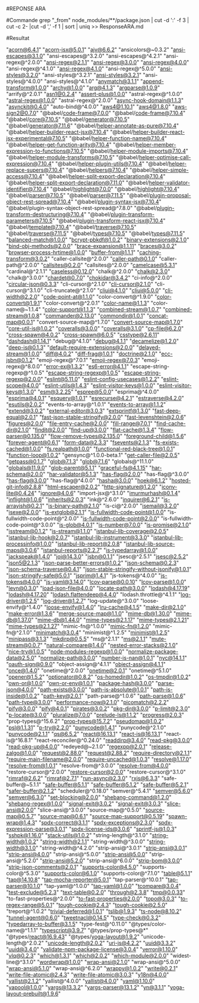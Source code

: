 #REPONSE ARA

#Commande
grep "_from" node_modules/**/package.json | cut -d ':' -f 3 | cut -c 2- |cut -d ',' -f 1 | sort | uniq >> ResponseARA.md

#Resultat

"acorn@6.4.1"
"acorn-jsx@5.0.1"
"ajv@6.6.2"
"ansicolors@~0.3.2"
"ansi-escapes@3.1.0"
"ansi-escapes@^3.2.0"
"ansi-escapes@^4.2.1"
"ansi-regex@^2.0.0"
"ansi-regex@2.1.1"
"ansi-regex@3.0.0"
"ansi-regex@4.0.0"
"ansi-regex@^4.1.0"
"ansi-regex@4.1.0"
"ansi-regex@^5.0.0"
"ansi-styles@3.2.0"
"ansi-styles@^3.2.1"
"ansi-styles@3.2.1"
"ansi-styles@^4.0.0"
"ansi-styles@^4.1.0"
"anymatch@3.1.1"
"append-transform@1.0.0"
"archy@1.0.0"
"arg@4.1.3"
"argparse@1.0.9"
"arrify@^2.0.1"
"asn1@0.2.4"
"assert-plus@1.0.0"
"astral-regex@^1.0.0"
"astral-regex@1.0.0"
"astral-regex@^2.0.0"
"async-hook-domain@1.1.3"
"asynckit@0.4.0"
"auto-bind@^4.0.0"
"aws4@1.10.1"
"aws4@1.8.0"
"aws-sign2@0.7.0"
"@babel/code-frame@7.0.0"
"@babel/code-frame@7.10.4"
"@babel/core@7.10.5"
"@babel/generator@7.10.5"
"@babel/generator@7.11.6"
"@babel/helper-annotate-as-pure@7.10.4"
"@babel/helper-builder-react-jsx@7.10.4"
"@babel/helper-builder-react-jsx-experimental@7.10.5"
"@babel/helper-function-name@7.10.4"
"@babel/helper-get-function-arity@7.10.4"
"@babel/helper-member-expression-to-functions@7.10.5"
"@babel/helper-module-imports@7.10.4"
"@babel/helper-module-transforms@7.10.5"
"@babel/helper-optimise-call-expression@7.10.4"
"@babel/helper-plugin-utils@7.10.4"
"@babel/helper-replace-supers@7.10.4"
"@babel/helpers@7.10.4"
"@babel/helper-simple-access@7.10.4"
"@babel/helper-split-export-declaration@7.10.4"
"@babel/helper-split-export-declaration@7.11.0"
"@babel/helper-validator-identifier@7.10.4"
"@babel/highlight@7.0.0"
"@babel/highlight@7.10.4"
"@babel/parser@7.10.5"
"@babel/parser@7.11.5"
"@babel/plugin-proposal-object-rest-spread@7.10.4"
"@babel/plugin-syntax-jsx@7.10.4"
"@babel/plugin-syntax-object-rest-spread@^7.8.0"
"@babel/plugin-transform-destructuring@7.10.4"
"@babel/plugin-transform-parameters@7.10.5"
"@babel/plugin-transform-react-jsx@7.10.4"
"@babel/template@7.10.4"
"@babel/traverse@7.10.5"
"@babel/traverse@7.11.5"
"@babel/types@7.10.5"
"@babel/types@7.11.5"
"balanced-match@1.0.0"
"bcrypt-pbkdf@1.0.2"
"binary-extensions@2.1.0"
"bind-obj-methods@2.0.0"
"brace-expansion@1.1.11"
"braces@3.0.2"
"browser-process-hrtime@1.0.0"
"buffer-from@1.1.1"
"caching-transform@3.0.2"
"caller-callsite@^2.0.0"
"caller-path@0.1.0"
"caller-path@^2.0.0"
"callsites@0.2.0"
"callsites@^2.0.0"
"camelcase@5.3.1"
"cardinal@^2.1.1"
"caseless@0.12.0"
"chalk@^2.0.0"
"chalk@2.3.0"
"chalk@^3.0.0"
"chardet@0.7.0"
"chokidar@3.4.2"
"ci-info@^2.0.0"
"circular-json@0.3.3"
"cli-cursor@^2.1.0"
"cli-cursor@2.1.0"
"cli-cursor@^3.1.0"
"cli-truncate@^2.1.0"
"cliui@4.1.0"
"cliui@5.0.0"
"cli-width@2.2.0"
"code-point-at@1.1.0"
"color-convert@^1.9.0"
"color-convert@1.9.1"
"color-convert@^2.0.1"
"color-name@1.1.3"
"color-name@~1.1.4"
"color-support@1.1.3"
"combined-stream@1.0.7"
"combined-stream@1.0.8"
"commander@2.13.0"
"commondir@1.0.1"
"concat-map@0.0.1"
"convert-source-map@^1.7.0"
"convert-source-map@1.7.0"
"core-util-is@1.0.2"
"coveralls@3.0.0"
"coveralls@3.1.0"
"cp-file@6.2.0"
"cross-spawn@4.0.2"
"cross-spawn@6.0.5"
"csstype@2.6.11"
"dashdash@1.14.1"
"debug@^4.1.0"
"debug@4.1.1"
"decamelize@1.2.0"
"deep-is@0.1.3"
"default-require-extensions@2.0.0"
"delayed-stream@1.0.0"
"diff@4.0.2"
"diff-frag@1.0.1"
"doctrine@2.1.0"
"ecc-jsbn@0.1.2"
"emoji-regex@^7.0.1"
"emoji-regex@7.0.3"
"emoji-regex@^8.0.0"
"error-ex@1.3.2"
"es6-error@4.1.1"
"escape-string-regexp@^1.0.5"
"escape-string-regexp@1.0.5"
"escape-string-regexp@2.0.0"
"eslint@5.11.0"
"eslint-config-usecases@1.2.2"
"eslint-scope@4.0.0"
"eslint-utils@1.4.3"
"eslint-visitor-keys@1.0.0"
"eslint-visitor-keys@1.3.0"
"esm@3.2.25"
"espree@5.0.0"
"esprima@^4.0.0"
"esprima@4.0.1"
"esquery@1.0.1"
"esrecurse@4.2.1"
"estraverse@4.2.0"
"esutils@2.0.2"
"events-to-array@^1.0.1"
"events-to-array@1.1.2"
"extend@3.0.2"
"external-editor@3.0.3"
"extsprintf@1.3.0"
"fast-deep-equal@2.0.1"
"fast-json-stable-stringify@2.0.0"
"fast-levenshtein@2.0.6"
"figures@2.0.0"
"file-entry-cache@2.0.0"
"fill-range@7.0.1"
"find-cache-dir@2.1.0"
"findit@2.0.0"
"find-up@3.0.0"
"flat-cache@1.3.4"
"flow-parser@0.135.0"
"flow-remove-types@2.135.0"
"foreground-child@1.5.6"
"forever-agent@0.6.1"
"form-data@2.3.3"
"fsevents@2.1.3"
"fs-exists-cached@1.0.0"
"fs.realpath@1.0.0"
"functional-red-black-tree@1.0.1"
"function-loop@1.0.2"
"gensync@^1.0.0-beta.1"
"get-caller-file@2.0.5"
"getpass@0.1.7"
"glob@7.1.3"
"glob@7.1.6"
"globals@^11.1.0"
"globals@11.9.0"
"glob-parent@5.1.1"
"graceful-fs@4.1.15"
"har-schema@2.0.0"
"har-validator@5.1.3"
"has-flag@2.0.0"
"has-flag@^3.0.0"
"has-flag@3.0.0"
"has-flag@^4.0.0"
"hasha@3.0.0"
"hoek@6.1.2"
"hosted-git-info@2.8.8"
"html-escaper@2.0.2"
"http-signature@1.2.0"
"iconv-lite@0.4.24"
"ignore@4.0.6"
"import-jsx@^3.1.0"
"imurmurhash@0.1.4"
"inflight@1.0.6"
"inherits@2.0.3"
"ink@^2.6.0"
"inquirer@6.2.1"
"is-arrayish@0.2.1"
"is-binary-path@2.1.0"
"is-ci@^2.0.0"
"isemail@3.2.0"
"isexe@2.0.0"
"is-extglob@2.1.1"
"is-fullwidth-code-point@1.0.0"
"is-fullwidth-code-point@^2.0.0"
"is-fullwidth-code-point@2.0.0"
"is-fullwidth-code-point@^3.0.0"
"is-glob@4.0.1"
"is-number@7.0.0"
"is-promise@2.1.0"
"isstream@0.1.2"
"is-stream@1.1.0"
"istanbul-lib-coverage@2.0.5"
"istanbul-lib-hook@2.0.7"
"istanbul-lib-instrument@3.3.0"
"istanbul-lib-processinfo@1.0.0"
"istanbul-lib-report@2.0.8"
"istanbul-lib-source-maps@3.0.6"
"istanbul-reports@2.2.7"
"is-typedarray@1.0.0"
"jackspeak@1.4.0"
"joi@14.3.0"
"jsbn@0.1.1"
"jsesc@^2.5.1"
"jsesc@2.5.2"
"json5@2.1.3"
"json-parse-better-errors@1.0.2"
"json-schema@0.2.3"
"json-schema-traverse@0.4.1"
"json-stable-stringify-without-jsonify@1.0.1"
"json-stringify-safe@5.0.1"
"jsprim@1.4.1"
"js-tokens@^4.0.0"
"js-tokens@4.0.0"
"js-yaml@3.14.0"
"lcov-parse@0.0.10"
"lcov-parse@1.0.0"
"levn@0.3.0"
"load-json-file@4.0.0"
"locate-path@3.0.0"
"lodash@4.17.19"
"lodash@4.17.20"
"lodash.flattendeep@4.4.0"
"lodash.throttle@^4.1.1"
"log-driver@1.2.5"
"log-driver@1.2.7"
"log-update@^3.0.0"
"loose-envify@^1.4.0"
"loose-envify@1.4.0"
"lru-cache@4.1.5"
"make-dir@2.1.0"
"make-error@1.3.6"
"merge-source-map@1.1.0"
"mime-db@1.30.0"
"mime-db@1.37.0"
"mime-db@1.44.0"
"mime-types@2.1.17"
"mime-types@2.1.21"
"mime-types@2.1.27"
"mimic-fn@^1.0.0"
"mimic-fn@1.2.0"
"mimic-fn@^2.1.0"
"minimatch@3.0.4"
"minimist@^1.2.5"
"minimist@1.2.5"
"minipass@3.1.3"
"mkdirp@0.5.5"
"ms@^2.1.1"
"ms@2.1.1"
"mute-stream@0.0.7"
"natural-compare@1.4.0"
"nested-error-stacks@2.1.0"
"nice-try@1.0.5"
"node-modules-regexp@1.0.0"
"normalize-package-data@2.5.0"
"normalize-path@3.0.0"
"number-is-nan@1.0.1"
"nyc@14.1.1"
"oauth-sign@0.9.0"
"object-assign@^4.1.1"
"object-assign@4.1.1"
"once@1.4.0"
"onetime@^2.0.0"
"onetime@2.0.1"
"onetime@^5.1.0"
"opener@1.5.2"
"optionator@0.8.2"
"os-homedir@1.0.2"
"os-tmpdir@1.0.2"
"own-or@1.0.0"
"own-or-env@1.0.1"
"package-hash@3.0.0"
"parse-json@4.0.0"
"path-exists@3.0.0"
"path-is-absolute@1.0.1"
"path-is-inside@1.0.2"
"path-key@2.0.1"
"path-parse@^1.0.6"
"path-parse@1.0.6"
"path-type@3.0.0"
"performance-now@2.1.0"
"picomatch@2.2.2"
"pify@3.0.0"
"pify@4.0.1"
"pirates@3.0.2"
"pkg-dir@3.0.0"
"p-limit@2.3.0"
"p-locate@3.0.0"
"pluralize@7.0.0"
"prelude-ls@1.1.2"
"progress@2.0.3"
"prop-types@^15.6.2"
"prop-types@15.7.2"
"pseudomap@1.0.2"
"psl@1.1.31"
"p-try@2.2.0"
"punycode@1.4.1"
"punycode@^2.1.0"
"punycode@2.1.1"
"qs@6.5.2"
"react@16.13.1"
"react-is@16.13.1"
"react-is@^16.8.1"
"react-reconciler@^0.24.0"
"readdirp@3.4.0"
"read-pkg@3.0.0"
"read-pkg-up@4.0.0"
"redeyed@~2.1.0"
"regexpp@2.0.1"
"release-zalgo@1.0.0"
"request@2.88.0"
"request@2.88.2"
"require-directory@2.1.1"
"require-main-filename@2.0.0"
"require-uncached@1.0.3"
"resolve@1.17.0"
"resolve-from@1.0.1"
"resolve-from@^3.0.0"
"resolve-from@4.0.0"
"restore-cursor@^2.0.0"
"restore-cursor@2.0.0"
"restore-cursor@^3.1.0"
"rimraf@2.6.2"
"rimraf@2.7.1"
"run-async@2.3.0"
"rxjs@6.3.3"
"safe-buffer@~5.1.1"
"safe-buffer@5.1.1"
"safe-buffer@5.1.2"
"safe-buffer@5.2.1"
"safer-buffer@2.1.2"
"scheduler@^0.18.0"
"semver@^5.4.1"
"semver@5.6.0"
"semver@6.3.0"
"set-blocking@2.0.0"
"shebang-command@1.2.0"
"shebang-regex@1.0.0"
"signal-exit@3.0.2"
"signal-exit@3.0.3"
"slice-ansi@2.0.0"
"slice-ansi@^3.0.0"
"source-map@^0.5.0"
"source-map@0.5.7"
"source-map@0.6.1"
"source-map-support@0.5.19"
"spawn-wrap@1.4.3"
"spdx-correct@3.1.1"
"spdx-exceptions@2.3.0"
"spdx-expression-parse@3.0.1"
"spdx-license-ids@3.0.6"
"sprintf-js@1.0.3"
"sshpk@1.16.0"
"stack-utils@1.0.2"
"string-length@^3.1.0"
"string-width@1.0.2"
"string-width@2.1.1"
"string-width@^3.0.0"
"string-width@3.1.0"
"string-width@^4.2.0"
"strip-ansi@^3.0.1"
"strip-ansi@3.0.1"
"strip-ansi@4.0.0"
"strip-ansi@^5.0.0"
"strip-ansi@5.0.0"
"strip-ansi@^5.2.0"
"strip-ansi@5.2.0"
"strip-ansi@^6.0.0"
"strip-bom@3.0.0"
"strip-json-comments@2.0.1"
"supports-color@4.5.0"
"supports-color@^5.3.0"
"supports-color@6.1.0"
"supports-color@^7.1.0"
"table@5.1.1"
"tap@14.10.8"
"tap-mocha-reporter@5.0.1"
"tap-parser@^10.0.1"
"tap-parser@10.1.0"
"tap-yaml@^1.0.0"
"tap-yaml@1.0.0"
"tcompare@3.0.4"
"test-exclude@5.2.3"
"text-table@0.2.0"
"through@2.3.8"
"tmp@0.0.33"
"to-fast-properties@^2.0.0"
"to-fast-properties@2.0.0"
"topo@3.0.3"
"to-regex-range@5.0.1"
"tough-cookie@2.4.3"
"tough-cookie@2.5.0"
"treport@^1.0.2"
"trivial-deferred@1.0.1"
"tslib@1.9.3"
"ts-node@8.10.2"
"tunnel-agent@0.6.0"
"tweetnacl@0.14.5"
"type-check@0.3.2"
"typedarray-to-buffer@3.1.5"
"type-fest@^0.11.0"
"@types/color-name@^1.1.1"
"typescript@3.9.7"
"@types/prop-types@*"
"@types/react@16.9.43"
"@types/yoga-layout@1.9.2"
"unicode-length@^2.0.2"
"unicode-length@2.0.2"
"uri-js@4.2.2"
"uuid@3.3.2"
"uuid@3.4.0"
"validate-npm-package-license@3.0.4"
"verror@1.10.0"
"vlq@0.2.3"
"which@1.3.1"
"which@2.0.2"
"which-module@2.0.0"
"widest-line@^3.1.0"
"wordwrap@1.0.0"
"wrap-ansi@2.1.0"
"wrap-ansi@^5.0.0"
"wrap-ansi@5.1.0"
"wrap-ansi@^6.2.0"
"wrappy@1.0.2"
"write@0.2.1"
"write-file-atomic@2.4.3"
"write-file-atomic@3.0.3"
"y18n@4.0.0"
"yallist@2.1.2"
"yallist@^4.0.0"
"yallist@4.0.0"
"yaml@1.10.0"
"yapool@1.0.0"
"yargs@13.3.2"
"yargs-parser@13.1.2"
"yn@3.1.1"
"yoga-layout-prebuilt@1.9.6"
